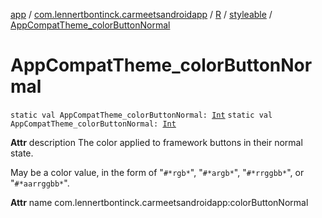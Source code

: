 [app](../../../index.md) / [com.lennertbontinck.carmeetsandroidapp](../../index.md) / [R](../index.md) / [styleable](index.md) / [AppCompatTheme_colorButtonNormal](./-app-compat-theme_color-button-normal.md)

# AppCompatTheme_colorButtonNormal

`static val AppCompatTheme_colorButtonNormal: `[`Int`](https://kotlinlang.org/api/latest/jvm/stdlib/kotlin/-int/index.html)
`static val AppCompatTheme_colorButtonNormal: `[`Int`](https://kotlinlang.org/api/latest/jvm/stdlib/kotlin/-int/index.html)

**Attr**
description The color applied to framework buttons in their normal state.

May be a color value, in the form of "`#*rgb*`", "`#*argb*`", "`#*rrggbb*`", or "`#*aarrggbb*`".

**Attr**
name com.lennertbontinck.carmeetsandroidapp:colorButtonNormal

